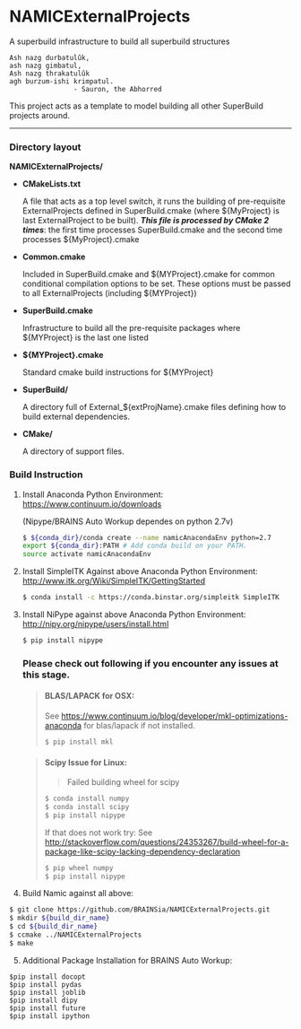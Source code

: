 NAMICExternalProjects
=====================
A superbuild infrastructure to build all superbuild structures

    Ash nazg durbatulûk, 
    ash nazg gimbatul,
    Ash nazg thrakatulûk 
    agh burzum-ishi krimpatul.
                    - Sauron, the Abhorred

This project acts as a template to model building all other SuperBuild projects around.
* * *
### Directory layout
__NAMICExternalProjects/__

* __CMakeLists.txt__

    A file that acts as a top level switch, it runs the building of pre-requisite ExternalProjects defined in SuperBuild.cmake (where ${MyProject} is last ExternalProject to be built).  **_This file is processed by CMake 2 times_**: the first time processes SuperBuild.cmake and the second time processes ${MyProject}.cmake

* __Common.cmake__

    Included in SuperBuild.cmake and ${MYProject}.cmake for common conditional compilation options to be set.  These options must be passed to all ExternalProjects (including ${MYProject})

* __SuperBuild.cmake__

    Infrastructure to build all the pre-requisite packages where ${MYProject} is the last one listed

* __${MYProject}.cmake__

    Standard cmake build instructions for ${MYProject}

* __SuperBuild/__

    A directory full of External_${extProjName}.cmake files defining how to build external dependencies.

* __CMake/__

    A directory of support files.
    
### Build Instruction
1. Install Anaconda Python Environment: https://www.continuum.io/downloads
    
   (Nipype/BRAINS Auto Workup dependes on python 2.7v)
   
   ```bash
   $ ${conda_dir}/conda create --name namicAnacondaEnv python=2.7
   export ${conda_dir}:PATH # Add conda build on your PATH. 
   source activate namicAnacondaEnv
   ```
  
2. Install SimpleITK Against above Anaconda Python Environment: http://www.itk.org/Wiki/SimpleITK/GettingStarted

   ```bash
   $ conda install -c https://conda.binstar.org/simpleitk SimpleITK
   ```
3. Install NiPype against above Anaconda Python Environment: http://nipy.org/nipype/users/install.html

   ```bash
   $ pip install nipype
   ```
   ### Please check out following if you encounter any issues at this stage.
   
   > #### BLAS/LAPACK for OSX:
   > See https://www.continuum.io/blog/developer/mkl-optimizations-anaconda for blas/lapack if not installed. 
   >    ```bash
   >    $ pip install mkl
   >    ```
   
   > #### Scipy Issue for Linux:
   >    >
   >    > Failed building wheel for scipy
   >
   > ```bash
   > $ conda install numpy 
   > $ conda install scipy
   > $ pip install nipype
   > ```
   >
   > If that does not work try:
   > See http://stackoverflow.com/questions/24353267/build-wheel-for-a-package-like-scipy-lacking-dependency-declaration
   > 
   > ```bash
   > $ pip wheel numpy
   > $ pip install nipype
   > ```
   
   
4. Build Namic against all above:

  ```bash
  $ git clone https://github.com/BRAINSia/NAMICExternalProjects.git
  $ mkdir ${build_dir_name}
  $ cd ${build_dir_name}
  $ ccmake ../NAMICExternalProjects
  $ make
  ```
5. Additional Package Installation for BRAINS Auto Workup:

  ```
  $pip install docopt
  $pip install pydas
  $pip install joblib
  $pip install dipy
  $pip install future
  $pip install ipython
  ```
